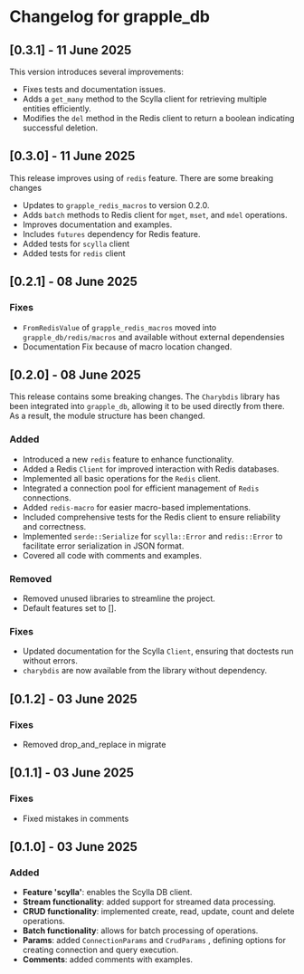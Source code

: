 # Changelog for grapple_db

## [0.3.1] - 11 June 2025

This version introduces several improvements:

- Fixes tests and documentation issues.
- Adds a `get_many` method to the Scylla client for retrieving multiple entities efficiently.
- Modifies the `del` method in the Redis client to return a boolean indicating successful deletion.

## [0.3.0] - 11 June 2025

This release improves using of `redis` feature. There are some breaking changes

- Updates to `grapple_redis_macros` to version 0.2.0.
- Adds `batch` methods to Redis client for `mget`, `mset`, and `mdel` operations.
- Improves documentation and examples.
- Includes `futures` dependency for Redis feature.
- Added tests for `scylla` client
- Added tests for `redis` client

## [0.2.1] - 08 June 2025

### Fixes

- `FromRedisValue` of `grapple_redis_macros` moved into `grapple_db/redis/macros` and available without external dependensies
- Documentation Fix because of macro location changed.

## [0.2.0] - 08 June 2025

This release contains some breaking changes. The `Charybdis` library has been integrated into `grapple_db`, allowing it to be used directly from there. As a result, the module structure has been changed.

### Added

- Introduced a new `redis` feature to enhance functionality.
- Added a Redis `Client` for improved interaction with Redis databases.
- Implemented all basic operations for the `Redis` client.
- Integrated a connection pool for efficient management of `Redis` connections.
- Added `redis-macro` for easier macro-based implementations.
- Included comprehensive tests for the Redis client to ensure reliability and correctness.
- Implemented `serde::Serialize` for `scylla::Error` and `redis::Error` to facilitate error serialization in JSON format.
- Covered all code with comments and examples.

### Removed

- Removed unused libraries to streamline the project.
- Default features set to [].

### Fixes

- Updated documentation for the Scylla `Client`, ensuring that doctests run without errors.
- `charybdis` are now available from the library without dependency.

## [0.1.2] - 03 June 2025

### Fixes

- Removed drop_and_replace in migrate

## [0.1.1] - 03 June 2025

### Fixes

- Fixed mistakes in comments

## [0.1.0] - 03 June 2025

### Added

- **Feature 'scylla'**: enables the Scylla DB client.
- **Stream functionality**: added support for streamed data processing.
- **CRUD functionality**: implemented create, read, update, count and delete operations.
- **Batch functionality**: allows for batch processing of operations.
- **Params**: added `ConnectionParams` and `CrudParams` , defining options for creating connection and query execution.
- **Comments**: added comments with examples.
